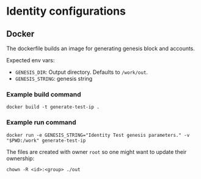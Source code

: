 # Identity configurations

## Docker

The dockerfile builds an image for generating genesis block and accounts.

Expected env vars:
* `GENESIS_DIR`: Output directory. Defaults to `/work/out`.
* `GENESIS_STRING`: genesis string

### Example build command

```shell
docker build -t generate-test-ip .
```

### Example run command

```shell
docker run -e GENESIS_STRING="Identity Test genesis parameters." -v "$PWD:/work" generate-test-ip
```

The files are created with owner `root` so one might want to update their ownership:

```shell
chown -R <id>:<group> ./out
```

